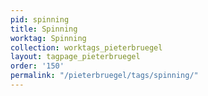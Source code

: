```yaml
---
pid: spinning
title: Spinning
worktag: Spinning
collection: worktags_pieterbruegel
layout: tagpage_pieterbruegel
order: '150'
permalink: "/pieterbruegel/tags/spinning/"
---
```

